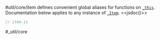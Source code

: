 #util/core/item defines convenient global aliases for functions on [`_this`](https://mindbox.io/#MindPage/core/properties/_this). Documentation below applies to any instance of [`_Item`](https://mindbox.io/#MindPage/core/_Item).
<<jsdoc()>>

```js_removed:item.js
// item.js
```

#_util/core